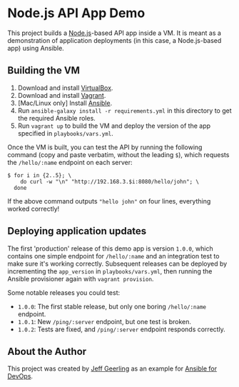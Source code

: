 # Node.js API App Demo

This project builds a [Node.js](https://nodejs.org/)-based API app inside a VM. It is meant as a demonstration of application deployments (in this case, a Node.js-based app) using Ansible.

## Building the VM

  1. Download and install [VirtualBox](https://www.virtualbox.org/wiki/Downloads).
  2. Download and install [Vagrant](http://www.vagrantup.com/downloads.html).
  3. [Mac/Linux only] Install [Ansible](http://docs.ansible.com/intro_installation.html).
  4. Run `ansible-galaxy install -r requirements.yml` in this directory to get the required Ansible roles.
  5. Run `vagrant up` to build the VM and deploy the version of the app specified in `playbooks/vars.yml`.

Once the VM is built, you can test the API by running the following command (copy and paste verbatim, without the leading `$`), which requests the `/hello/:name` endpoint on each server:

    $ for i in {2..5}; \
        do curl -w "\n" "http://192.168.3.$i:8080/hello/john"; \
      done

If the above command outputs `"hello john"` on four lines, everything worked correctly!

## Deploying application updates

The first 'production' release of this demo app is version `1.0.0`, which contains one simple endpoint for `/hello/:name` and an integration test to make sure it's working correctly. Subsequent releases can be deployed by incrementing the `app_version` in `playbooks/vars.yml`, then running the Ansible provisioner again with `vagrant provision`.

Some notable releases you could test:

  - `1.0.0`: The first stable release, but only one boring `/hello/:name` endpoint.
  - `1.0.1`: New `/ping/:server` endpoint, but one test is broken.
  - `1.0.2`: Tests are fixed, and `/ping/:server` endpoint responds correctly.

## About the Author

This project was created by [Jeff Geerling](https://www.jeffgeerling.com/) as an example for [Ansible for DevOps](https://www.ansiblefordevops.com/).
